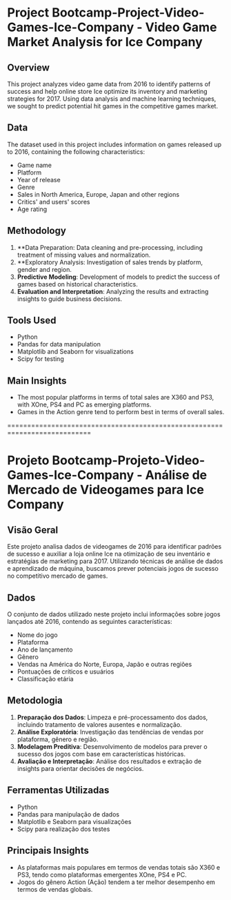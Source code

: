 # Project Bootcamp-Project-Video-Games-Ice-Company - Video Game Market Analysis for Ice Company

## Overview
This project analyzes video game data from 2016 to identify patterns of success and help online store Ice optimize its inventory and marketing strategies for 2017. Using data analysis and machine learning techniques, we sought to predict potential hit games in the competitive games market.

## Data
The dataset used in this project includes information on games released up to 2016, containing the following characteristics:
- Game name
- Platform
- Year of release
- Genre
- Sales in North America, Europe, Japan and other regions
- Critics' and users' scores
- Age rating

## Methodology
1. **Data Preparation: Data cleaning and pre-processing, including treatment of missing values and normalization.
2. **Exploratory Analysis: Investigation of sales trends by platform, gender and region.
3. **Predictive Modeling**: Development of models to predict the success of games based on historical characteristics.
4. **Evaluation and Interpretation**: Analyzing the results and extracting insights to guide business decisions.

## Tools Used
- Python
- Pandas for data manipulation
- Matplotlib and Seaborn for visualizations
- Scipy for testing

## Main Insights
- The most popular platforms in terms of total sales are X360 and PS3, with XOne, PS4 and PC as emerging platforms.
- Games in the Action genre tend to perform best in terms of overall sales.

===========================================================================

# Projeto Bootcamp-Projeto-Video-Games-Ice-Company - Análise de Mercado de Videogames para Ice Company

## Visão Geral
Este projeto analisa dados de videogames de 2016 para identificar padrões de sucesso e auxiliar a loja online Ice na otimização de seu inventário e estratégias de marketing para 2017. Utilizando técnicas de análise de dados e aprendizado de máquina, buscamos prever potenciais jogos de sucesso no competitivo mercado de games.

## Dados
O conjunto de dados utilizado neste projeto inclui informações sobre jogos lançados até 2016, contendo as seguintes características:
- Nome do jogo
- Plataforma
- Ano de lançamento
- Gênero
- Vendas na América do Norte, Europa, Japão e outras regiões
- Pontuações de críticos e usuários
- Classificação etária

## Metodologia
1. **Preparação dos Dados**: Limpeza e pré-processamento dos dados, incluindo tratamento de valores ausentes e normalização.
2. **Análise Exploratória**: Investigação das tendências de vendas por plataforma, gênero e região.
3. **Modelagem Preditiva**: Desenvolvimento de modelos para prever o sucesso dos jogos com base em características históricas.
4. **Avaliação e Interpretação**: Análise dos resultados e extração de insights para orientar decisões de negócios.

## Ferramentas Utilizadas
- Python
- Pandas para manipulação de dados
- Matplotlib e Seaborn para visualizações
- Scipy para realização dos testes

## Principais Insights
- As plataformas mais populares em termos de vendas totais são X360 e PS3, tendo como plataformas emergentes XOne, PS4 e PC.
- Jogos do gênero Action (Ação) tendem a ter melhor desempenho em termos de vendas globais.